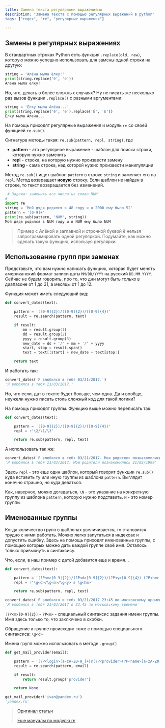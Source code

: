 ```yaml
---
title: Замена текста рeгулярными выражениями
description: "Замена текста с помощью регулярных выражений в python"
tags: ["regex", "re", "регулярные выражения"]

---
```


## Замены в регулярных выражениях

В стандартных строках Python есть функция `.replace(old, new)`, которую можно успешно использовать для замены одной строки на другую:

```python
string = 'Алёна мыла ёлку!'
print(string.replace('ё', 'е'))
Алена мыла елку!
```

Но, что, делать в более сложных случаях? Ну не писать же несколько раз вызов функции `.replace()` с разными аргументами

```python
string = 'Ёлку мыла Алёна...'
print(string.replace('ё', 'е').replace('Ё', 'Е'))
Елку мыла Алена...
```

На помощь приходят регулярные выражения и модуль `re` со своей функцией `re.sub()`.

Сигнатура методы такая: `re.sub(pattern, repl, string)`, где

* **pattern** - это регулярное выражение - шаблон для поиска строки, которую нужно заменить
* **repl** - строка, на которую нужно произвести замену
* **string** - сама строка, над которой нужно произвести манипуляции

Метод `re.sub()` ищет шаблон `pattern` в строке `string` и заменяет его на `repl`.
Метод возвращает **новую** строку. Если шаблон не найден в строке, то текст возвращается без изменений.


```python
 # Задача: заменить все числа на слово NUM
#
import re
string = 'Мой дядя родился в 48 году и в 2000 ему было 52'
pattern = '[0-9]+'
print(re.sub(pattern, 'NUM', string))
Мой дядя родился в NUM году и в NUM ему было NUM
```

> Пример с Алёной и заглавной и строчной буквой ё нельзя запрограммировать одной регуляркой. Подумайте, как можно сделать такую функцию, используя регулярки.


## Использование групп при заменах

Представьте, что вам нужно написать функцию, которая будет менять американский формат записи даты `MM/DD/YYYY` на русский `DD.MM.YYYY`. Сейчас не будем говорить, про то, что дни могут быть только в диапазоне от 1 до 31, а месяцы от 1 до 12.

Функция может иметь следующий вид:

```python
def convert_dates(text):

    pattern = '([0-9]{2})/([0-9]{2})/([0-9]{4})'
    result = re.search(pattern, text)

    if result:
        mm = result.group(1)
        dd = result.group(2)
        yyyy = result.group(3)
        new_date = dd + '/' + mm + '/' + yyyy
        start, stop = result.span()
        text = text[:start] + new_date + text[stop:]

    return text
```

И работать так:

```python
convert_dates('Я влюбился в тебя 03/21/2017.')
'Я влюбился в тебя 21/03/2017.'
```

Но, что если, дат в тексте будет больше, чем одна. Да и вообще, неужели нужно писать столь сложный код для такой логики?

На помощь приходят группы. Функцию выше можно переписать так:

```python
def convert_dates(text):

    pattern = '([0-9]{2})/([0-9]{2})/([0-9]{4})'
    repl = r'\2/\1/\3'

    return re.sub(pattern, repl, text)
```

А использовать так же:

```python
convert_dates('Я влюбился в тебя 03/21/2017. Мои родители познакомились 03/21/1999')
'Я влюбился в тебя 21/03/2017. Мои родители познакомились 21/03/1999'
```

Здесь `repl` - это еще один шаблон, который говорит функции `re.sub()` куда вставить ту или иную группы из шаблона `pattern`. Выглядит конечно страшно, но куда деваться.

Как, наверное, можно догадаться, `\N` - это указание на конкретную группу из шаблона `pattern`, которую нужно подставить. `N` - это номер группы.


## Именованные группы

Когда количество групп в шаблонах увеличивается, то становится трудно с ними работать. Можно легко запутаться в индексах и допустить ошибку. Здесь на помощь приходят именованные группы, с помощью которых можно дать каждой группе своё имя. Осталось только привыкнуть к синтаксису.

Что, если, в наш пример с датой добавится еще и время...

```python
def convert_dates(text):

    pattern = '(?P<m>[0-9]{2})/(?P<d>[0-9]{2})/(?P<y>[0-9]{4}) (?P<hm>[0-9]{2}:[0-9]{2})'
    repl = r'\g<d>/\g<m>/\g<y> в \g<hm>'

    return re.sub(pattern, repl, text)
```

```python
convert_dates('Я влюбился в тебя 03/21/2017 23:45 по московскому времени')
'Я влюбился в тебя 21/03/2017 в 23:45 по московскому времени'
```

`(?P<m>[0-9]{2})` - `?P<m>` - специальный синтаксис задания имени группы. Имя здесь только то, что заключено в скобки.

Обращение к группе происходит тоже с помощью специального синтаксиса: `\g<d>`

Имена групп можно использовать в методе `.group()`

```python
def get_mail_provider(email):

    pattern = '(?P<login>[a-zA-Z0-9_]+)@(?P<provider>(?P<name>[a-zA-Z0-9_]+)\.(?P<domain>[a-zA-Z]+))'
    result = re.search(pattern, email)

    if result:
        return result.group('provider')

    return None
```

```python
get_mail_provider('ivan@yandex.ru')
'yandex.ru'
```

> [Оригинал статьи](https://github.com/pykili/pykili.github.io/blob/master/_docs/prog/18-regexp-sub.md)
>
> [Еще мануалы по модулю re](https://github.com/natenka/pyneng-book/tree/master/docs/source/book/15_module_re)
